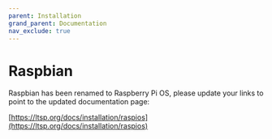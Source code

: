 ```yaml
---
parent: Installation
grand_parent: Documentation
nav_exclude: true
---
```


# Raspbian

Raspbian has been renamed to Raspberry Pi OS, please update your links to point to the updated documentation page:

[https://ltsp.org/docs/installation/raspios](https://ltsp.org/docs/installation/raspios)
